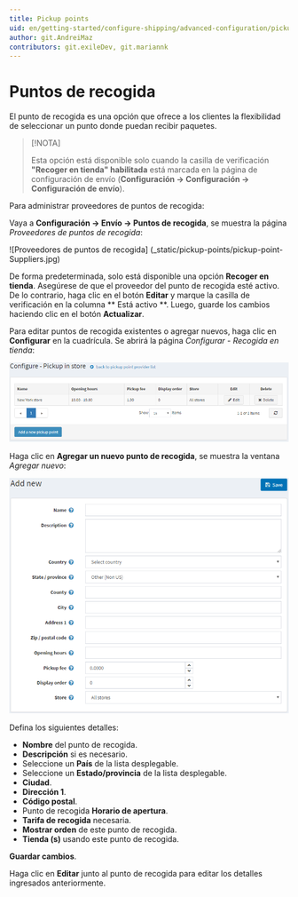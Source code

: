 ```yaml
---
title: Pickup points
uid: en/getting-started/configure-shipping/advanced-configuration/pickup-points
author: git.AndreiMaz
contributors: git.exileDev, git.mariannk
---
```


# Puntos de recogida

El punto de recogida es una opción que ofrece a los clientes la flexibilidad de seleccionar un punto donde puedan recibir paquetes.

> [!NOTA]
>
> Esta opción está disponible solo cuando la casilla de verificación **"Recoger en tienda" habilitada** está marcada en la página de configuración de envío (**Configuración → Configuración → Configuración de envío**).

Para administrar proveedores de puntos de recogida:

Vaya a **Configuración → Envío → Puntos de recogida**, se muestra la página *Proveedores de puntos de recogida*:

![Proveedores de puntos de recogida] (_static/pickup-points/pickup-point-Suppliers.jpg)

De forma predeterminada, solo está disponible una opción **Recoger en tienda**. Asegúrese de que el proveedor del punto de recogida esté activo. De lo contrario, haga clic en el botón **Editar** y marque la casilla de verificación en la columna ** Está activo **. Luego, guarde los cambios haciendo clic en el botón **Actualizar**.

Para editar puntos de recogida existentes o agregar nuevos, haga clic en **Configurar** en la cuadrícula. Se abrirá la página *Configurar - Recogida en tienda*:

![Configuración del punto de recogida](_static/pickup-points/pickup-in-store-configure.png)

Haga clic en **Agregar un nuevo punto de recogida**, se muestra la ventana *Agregar nuevo*:

![Nuevo punto de recogida](_static/pickup-points/pickup-point-add-new.png)

Defina los siguientes detalles:

* **Nombre** del punto de recogida.
* **Descripción** si es necesario.
* Seleccione un **País** de la lista desplegable.
* Seleccione un **Estado/provincia** de la lista desplegable.
* **Ciudad**.
* **Dirección 1**.
* **Código postal**.
* Punto de recogida **Horario de apertura**.
* **Tarifa de recogida** necesaria.
* **Mostrar orden** de este punto de recogida.
* **Tienda (s)** usando este punto de recogida.

**Guardar cambios**.

Haga clic en **Editar** junto al punto de recogida para editar los detalles ingresados ​​anteriormente.